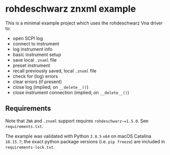 # rohdeschwarz znxml example

This is a minimal example project which uses the rohdeschwarz Vna driver to:

-   open SCPI log
-   connect to instrument
-   log instrument info
-   basic instrument setup
-   save local `.znxml` file
-   preset instrument
-   recall previously saved, local `.znxml` file
-   check for (log) errors
-   clear errors (if present)
-   close log (implied; on `__delete__()`)
-   close instrument connection (implied; on `__delete__()`)

## Requirements

Note that `ZNA` and `.znxml` support requires `rohdeschwarz~=1.5.0`. See `requirements.txt`.

The example was validated with Python `3.8.5` `x64` on macOS Catalina `10.15.7`; the exact python package versions (i.e. `pip freeze`) are included in `requirements-lock.txt`.
